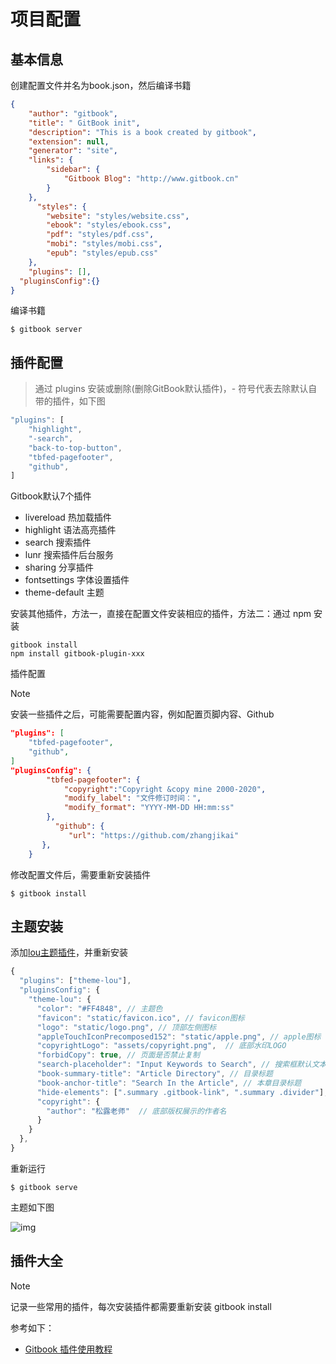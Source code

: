 # 项目配置

## 基本信息

创建配置文件并名为book.json，然后编译书籍

```json
{
    "author": "gitbook",		
    "title": " GitBook init",
    "description": "This is a book created by gitbook",
    "extension": null,
    "generator": "site",
    "links": {
        "sidebar": {
            "Gitbook Blog": "http://www.gitbook.cn"
        }
    },
      "styles": {
        "website": "styles/website.css",
        "ebook": "styles/ebook.css",
        "pdf": "styles/pdf.css",
        "mobi": "styles/mobi.css",
        "epub": "styles/epub.css"
    },
    "plugins": [],
  "pluginsConfig":{}
}
```

编译书籍

```shell
$ gitbook server
```

## 插件配置

> 通过 plugins 安装或删除(删除GitBook默认插件)，- 符号代表去除默认自带的插件，如下图

```js
"plugins": [
    "highlight",
    "-search",
    "back-to-top-button",
  	"tbfed-pagefooter",
  	"github",
]
```

Gitbook默认7个插件

- livereload 热加载插件
- highlight 语法高亮插件
- search 搜索插件
- lunr 搜索插件后台服务
- sharing 分享插件
- fontsettings 字体设置插件
- theme-default 主题

安装其他插件，方法一，直接在配置文件安装相应的插件，方法二：通过 npm 安装

```shell
gitbook install
npm install gitbook-plugin-xxx
```

插件配置

> [!Note]
>
> 安装一些插件之后，可能需要配置内容，例如配置页脚内容、Github

```json
"plugins": [
  	"tbfed-pagefooter",
  	"github",
]   
"pluginsConfig": {
        "tbfed-pagefooter": {
            "copyright":"Copyright &copy mine 2000-2020",
            "modify_label": "文件修订时间：",
            "modify_format": "YYYY-MM-DD HH:mm:ss"
        },
          "github": {
           	 "url": "https://github.com/zhangjikai"
       },
    }
```

修改配置文件后，需要重新安装插件

```shell
$ gitbook install
```

## 主题安装

添加[lou主题插件](https://www.npmjs.com/package/gitbook-plugin-theme-lou)，并重新安装

```js
{
  "plugins": ["theme-lou"],
  "pluginsConfig": {
    "theme-lou": {
      "color": "#FF4848", // 主题色
      "favicon": "static/favicon.ico", // favicon图标
      "logo": "static/logo.png", // 顶部左侧图标
      "appleTouchIconPrecomposed152": "static/apple.png", // apple图标
      "copyrightLogo": "assets/copyright.png",  // 底部水印LOGO
      "forbidCopy": true, // 页面是否禁止复制
      "search-placeholder": "Input Keywords to Search", // 搜索框默认文本
      "book-summary-title": "Article Directory", // 目录标题
      "book-anchor-title": "Search In the Article", // 本章目录标题
      "hide-elements": [".summary .gitbook-link", ".summary .divider"], // 需要隐藏的标签
      "copyright": {
        "author": "松露老师"  // 底部版权展示的作者名
      }
    }
  },
}
```

重新运行

```shell
$ gitbook serve
```

主题如下图

![img](https://camo.githubusercontent.com/d32438b40b77ad1a065297cbeaec8241f643ac48a0d6e81758bbcaaff54fd6ac/68747470733a2f2f747661312e73696e61696d672e636e2f6c617267652f3030386933736b4e677931677467333377626e62646a3631716d30753067716530322e6a7067)

## 插件大全

> [!Note]
>
> 记录一些常用的插件，每次安装插件都需要重新安装 gitbook install

参考如下：

- [Gitbook 插件使用教程](http://gitbook.zhangjikai.com/plugins.html)